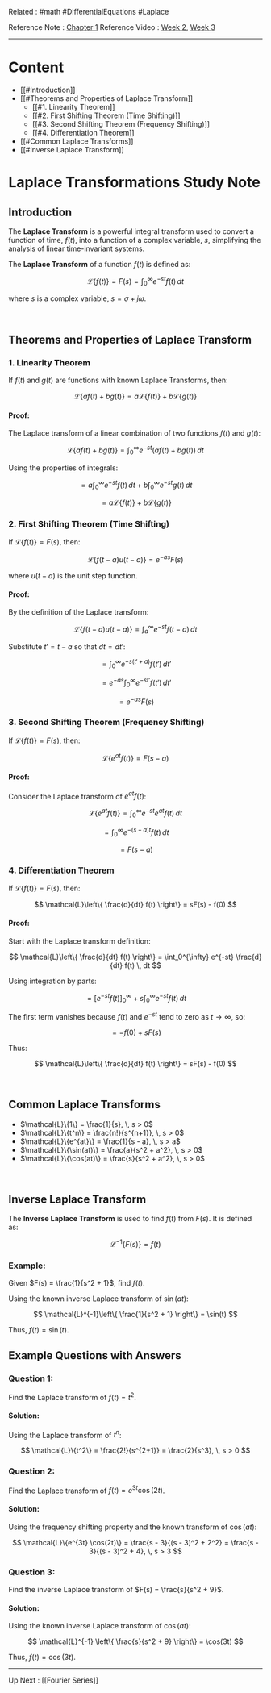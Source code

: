 Related : #math #DIfferentialEquations #Laplace

Reference Note : [Chapter 1](file:///E:%5CAcademics%5CSEM%203%5CMA2014-Differential%20Equations%5CLecture%20Note%5CChapters%5CMA2014%20Chapter%201%20(updated).pdf)
Reference Video : [Week 2](file:///E:%5CAcademics%5CSEM%203%5CMA2014-Differential%20Equations%5CLecture%20Video%5CWeek%202.mp4), [Week 3](file:///E:%5CAcademics%5CSEM%203%5CMA2014-Differential%20Equations%5CLecture%20Video%5CWeek%203%20Lecture.mp4)

---
# Content
- [[#Introduction]]
- [[#Theorems and Properties of Laplace Transform]]
	- [[#1. Linearity Theorem]]
	- [[#2. First Shifting Theorem (Time Shifting)]]
	- [[#3. Second Shifting Theorem (Frequency Shifting)]]
	- [[#4. Differentiation Theorem]]
- [[#Common Laplace Transforms]]
- [[#Inverse Laplace Transform]]


# Laplace Transformations Study Note

## Introduction

The **Laplace Transform** is a powerful integral transform used to convert a function of time, $f(t)$, into a function of a complex variable, $s$, simplifying the analysis of linear time-invariant systems.

The **Laplace Transform** of a function $f(t)$ is defined as:

$$
\mathcal{L}\{f(t)\} = F(s) = \int_0^{\infty} e^{-st} f(t) \, dt
$$

where $s$ is a complex variable, $s = \sigma + j\omega$.

<br>

## Theorems and Properties of Laplace Transform

### 1. Linearity Theorem
If $f(t)$ and $g(t)$ are functions with known Laplace Transforms, then:

$$
\mathcal{L}\{af(t) + bg(t)\} = a\mathcal{L}\{f(t)\} + b\mathcal{L}\{g(t)\}
$$

#### Proof:
The Laplace transform of a linear combination of two functions $f(t)$ and $g(t)$:

$$
\mathcal{L}\{af(t) + bg(t)\} = \int_0^{\infty} e^{-st} (af(t) + bg(t)) \, dt
$$

Using the properties of integrals:

$$
= a \int_0^{\infty} e^{-st} f(t) \, dt + b \int_0^{\infty} e^{-st} g(t) \, dt
$$

$$
= a\mathcal{L}\{f(t)\} + b\mathcal{L}\{g(t)\}
$$

### 2. First Shifting Theorem (Time Shifting)
If $\mathcal{L}\{f(t)\} = F(s)$, then:

$$
\mathcal{L}\{f(t - a) u(t - a)\} = e^{-as} F(s)
$$

where $u(t - a)$ is the unit step function.

#### Proof:
By the definition of the Laplace transform:

$$
\mathcal{L}\{f(t - a) u(t - a)\} = \int_a^{\infty} e^{-st} f(t - a) \, dt
$$

Substitute $t' = t - a$ so that $dt = dt'$:

$$
= \int_0^{\infty} e^{-s(t' + a)} f(t') \, dt'
$$

$$
= e^{-as} \int_0^{\infty} e^{-st'} f(t') \, dt'
$$

$$
= e^{-as} F(s)
$$

### 3. Second Shifting Theorem (Frequency Shifting)
If $\mathcal{L}\{f(t)\} = F(s)$, then:

$$
\mathcal{L}\{e^{at}f(t)\} = F(s - a)
$$

#### Proof:
Consider the Laplace transform of $e^{at}f(t)$:

$$
\mathcal{L}\{e^{at}f(t)\} = \int_0^{\infty} e^{-st} e^{at} f(t) \, dt
$$

$$
= \int_0^{\infty} e^{-(s - a)t} f(t) \, dt
$$

$$
= F(s - a)
$$

### 4. Differentiation Theorem
If $\mathcal{L}\{f(t)\} = F(s)$, then:

$$
\mathcal{L}\left\{ \frac{d}{dt} f(t) \right\} = sF(s) - f(0)
$$

#### Proof:
Start with the Laplace transform definition:

$$
\mathcal{L}\left\{ \frac{d}{dt} f(t) \right\} = \int_0^{\infty} e^{-st} \frac{d}{dt} f(t) \, dt
$$

Using integration by parts:

$$
= \left[ e^{-st} f(t) \right]_0^{\infty} + s \int_0^{\infty} e^{-st} f(t) \, dt
$$

The first term vanishes because $f(t)$ and $e^{-st}$ tend to zero as $t \to \infty$, so:

$$
= - f(0) + sF(s)
$$

Thus:

$$
\mathcal{L}\left\{ \frac{d}{dt} f(t) \right\} = sF(s) - f(0)
$$

<br>

## Common Laplace Transforms

- $\mathcal{L}\{1\} = \frac{1}{s}, \, s > 0$
- $\mathcal{L}\{t^n\} = \frac{n!}{s^{n+1}}, \, s > 0$
- $\mathcal{L}\{e^{at}\} = \frac{1}{s - a}, \, s > a$
- $\mathcal{L}\{\sin(at)\} = \frac{a}{s^2 + a^2}, \, s > 0$
- $\mathcal{L}\{\cos(at)\} = \frac{s}{s^2 + a^2}, \, s > 0$

<br>

## Inverse Laplace Transform

The **Inverse Laplace Transform** is used to find $f(t)$ from $F(s)$. It is defined as:

$$
\mathcal{L}^{-1}\{F(s)\} = f(t)
$$

### Example:

Given $F(s) = \frac{1}{s^2 + 1}$, find $f(t)$.

Using the known inverse Laplace transform of $\sin(at)$:

$$
\mathcal{L}^{-1}\left\{ \frac{1}{s^2 + 1} \right\} = \sin(t)
$$

Thus, $f(t) = \sin(t)$.

## Example Questions with Answers

### Question 1:
Find the Laplace transform of $f(t) = t^2$.

#### Solution:
Using the Laplace transform of $t^n$:

$$
\mathcal{L}\{t^2\} = \frac{2!}{s^{2+1}} = \frac{2}{s^3}, \, s > 0
$$

### Question 2:
Find the Laplace transform of $f(t) = e^{3t} \cos(2t)$.

#### Solution:
Using the frequency shifting property and the known transform of $\cos(at)$:

$$
\mathcal{L}\{e^{3t} \cos(2t)\} = \frac{s - 3}{(s - 3)^2 + 2^2} = \frac{s - 3}{(s - 3)^2 + 4}, \, s > 3
$$

### Question 3:
Find the inverse Laplace transform of $F(s) = \frac{s}{s^2 + 9}$.

#### Solution:
Using the known inverse Laplace transform of $\cos(at)$:

$$
\mathcal{L}^{-1} \left\{ \frac{s}{s^2 + 9} \right\} = \cos(3t)
$$

Thus, $f(t) = \cos(3t)$.


---
Up Next : [[Fourier Series]]
